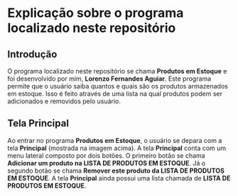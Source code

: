 # Explicação sobre o programa localizado neste repositório
## Introdução
O programa localizado neste repositório se chama **Produtos em Estoque** e foi desenvolvido por mim, **Lorenzo Fernandes Aguiar**. Este programa permite que o usuário saiba quantos e quais são os produtos armazenados em estoque. Isso é feito através de uma lista na qual produtos podem ser adicionados e removidos pelo usuário.
## Tela Principal
Ao entrar no programa **Produtos em Estoque**, o usuário se depara com a tela **Principal** (mostrada na imagem acima). A tela **Principal** conta com um menu lateral composto por dois botões. O primeiro botão se chama **Adicionar um produto na LISTA DE PRODUTOS EM ESTOQUE**. Já o segundo botão se chama **Remover este produto da LISTA DE PRODUTOS EM ESTOQUE**. A tela **Principal** ainda possui uma lista chamada de **LISTA DE PRODUTOS EM ESTOQUE**.
